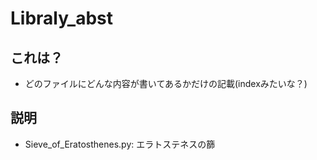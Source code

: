 # Libraly_abst

## これは？

- どのファイルにどんな内容が書いてあるかだけの記載(indexみたいな？)

## 説明

- Sieve_of_Eratosthenes.py: エラトステネスの篩